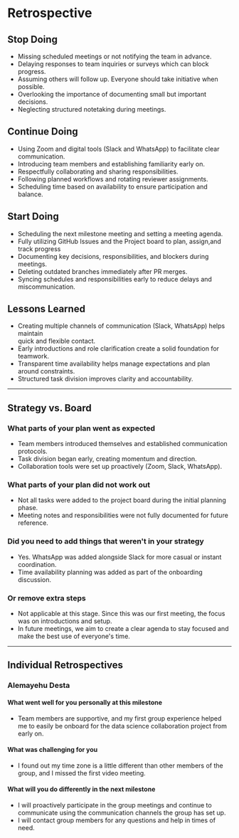 # Retrospective

## Stop Doing

- Missing scheduled meetings or not notifying the team in advance.  
- Delaying responses to team inquiries or surveys which can block progress.  
- Assuming others will follow up. Everyone should take initiative when possible.
- Overlooking the importance of documenting small but important decisions.  
- Neglecting structured notetaking during meetings.  

## Continue Doing

- Using Zoom and digital tools (Slack and WhatsApp) to facilitate clear communication.
- Introducing team members and establishing familiarity early on.  
- Respectfully collaborating and sharing responsibilities.  
- Following planned workflows and rotating reviewer assignments.  
- Scheduling time based on availability to ensure participation and balance.  

## Start Doing

- Scheduling the next milestone meeting and setting a meeting agenda.  
- Fully utilizing GitHub Issues and the Project board to plan, assign,and track progress
- Documenting key decisions, responsibilities, and blockers during meetings.  
- Deleting outdated branches immediately after PR merges.  
- Syncing schedules and responsibilities early to reduce delays and miscommunication.

## Lessons Learned

- Creating multiple channels of communication (Slack, WhatsApp) helps maintain  
  quick and flexible contact.  
- Early introductions and role clarification create a solid foundation for teamwork.
- Transparent time availability helps manage expectations and plan around constraints.
- Structured task division improves clarity and accountability.  

---

## Strategy vs. Board

### What parts of your plan went as expected

- Team members introduced themselves and established communication protocols.  
- Task division began early, creating momentum and direction.  
- Collaboration tools were set up proactively (Zoom, Slack, WhatsApp).  

### What parts of your plan did not work out

- Not all tasks were added to the project board during the initial planning phase.
- Meeting notes and responsibilities were not fully documented for future reference.

### Did you need to add things that weren't in your strategy

- Yes. WhatsApp was added alongside Slack for more casual or instant coordination.
- Time availability planning was added as part of the onboarding discussion.  

### Or remove extra steps

- Not applicable at this stage. Since this was our first meeting, the focus was
  on introductions and setup.  
- In future meetings, we aim to create a clear agenda to stay focused and  
  make the best use of everyone's time.  

---

## Individual Retrospectives

### Alemayehu Desta

#### What went well for you personally at this milestone

- Team members are supportive, and my first group experience helped me to easily
  be onboard for the data science collaboration project from early on.

#### What was challenging for you

- I found out my time zone is a little different than other members of the group,
  and I missed the first video meeting.

#### What will you do differently in the next milestone

- I will proactively participate in the group meetings and continue to communicate
  using the communication channels the group has set up.  
- I will contact group members for any questions and help in times of need.
